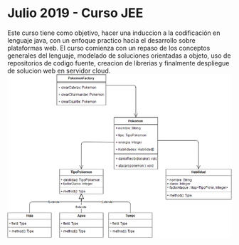 # Julio 2019 - Curso JEE
Este curso tiene como objetivo, hacer una induccion a la codificación en lenguaje java, con un enfoque practico hacia el desarrollo sobre plataformas web. El curso comienza con un repaso de los conceptos generales del lenguaje, modelado de soluciones orientadas a objeto, uso de repositorios de codigo fuente, creacion de librerias y finalmente despliegue de solucion web en servidor cloud.
![alt text](https://raw.githubusercontent.com/lbgutierrez/curso-jee-julio/master/DC_Pokemon.png)
